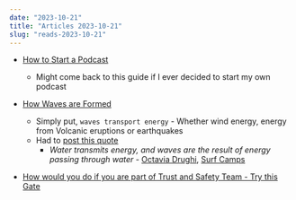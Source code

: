 ```yaml
---
date: "2023-10-21"
title: "Articles 2023-10-21"
slug: "reads-2023-10-21"
---
```




* [How to Start a Podcast][1]
  * Might come back to this guide if I ever decided to start my own podcast
* [How Waves are Formed][2]
  * Simply put, `waves transport energy` - Whether wind energy, energy from Volcanic eruptions or earthquakes
  * Had to [post this quote][3]
    * *Water transmits energy, and waves are the result of energy passing through water* - [Octavia Drughi][4], [Surf Camps][5]
* [How would you do if you are part of Trust and Safety Team - Try this Gate][6]



  [1]: https://transistor.fm/how-to-start-a-podcast/
  [2]: https://www.booksurfcamps.com/news/how-waves-are-formed
  [3]: https://mastodon.world/@divinedragon/113302107864969539
  [4]: https://twodirtbags.com/about-octavia-drughi/
  [5]: https://www.booksurfcamps.com/news/how-waves-are-formed
  [6]: https://trustandsafety.fun/
